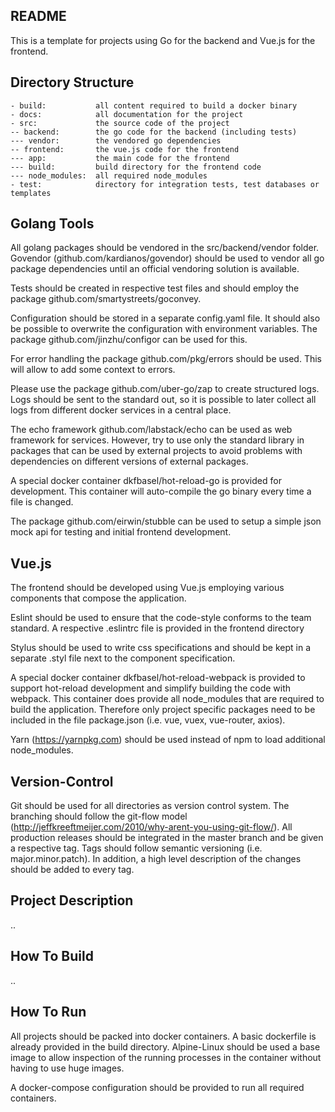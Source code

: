 README
------
This is a template for projects using Go for the backend and Vue.js for the
frontend.

Directory Structure
-------------------
```
- build:           all content required to build a docker binary
- docs:            all documentation for the project
- src:             the source code of the project
-- backend:        the go code for the backend (including tests)
--- vendor:        the vendored go dependencies
-- frontend:       the vue.js code for the frontend
--- app:           the main code for the frontend
--- build:         build directory for the frontend code
--- node_modules:  all required node_modules
- test:            directory for integration tests, test databases or templates
```

Golang Tools
------------
All golang packages should be vendored in the src/backend/vendor folder.
Govendor (github.com/kardianos/govendor) should be used to vendor all go package
dependencies until an official vendoring solution is available.

Tests should be created in respective test files and should employ the package
github.com/smartystreets/goconvey.

Configuration should be stored in a separate config.yaml file. It should also be
possible to overwrite the configuration with environment variables. The package
github.com/jinzhu/configor can be used for this.

For error handling the package github.com/pkg/errors should be used. This will
allow to add some context to errors.

Please use the package github.com/uber-go/zap to create structured logs. Logs
should be sent to the standard out, so it is possible to later collect all
logs from different docker services in a central place.

The echo framework github.com/labstack/echo can be used as web framework for
services. However, try to use only the standard library in packages that can
be used by external projects to avoid problems with dependencies on different
versions of external packages.

A special docker container dkfbasel/hot-reload-go is provided for development.
This container will auto-compile the go binary every time a file is changed.

The package github.com/eirwin/stubble can be used to setup a simple json mock
api for testing and initial frontend development.


Vue.js
------
The frontend should be developed using Vue.js employing various components that
compose the application.

Eslint should be used to ensure that the code-style conforms to the team standard.
A respective .eslintrc file is provided in the frontend directory

Stylus should be used to write css specifications and should be kept in a
separate .styl file next to the component specification.

A special docker container dkfbasel/hot-reload-webpack is provided to support
hot-reload development and simplify building the code with webpack.
This container does provide all node_modules that are required to build the
application. Therefore only project specific packages need to be included in
the file package.json (i.e. vue, vuex, vue-router, axios).

Yarn (https://yarnpkg.com) should be used instead of npm to load additional
node_modules.


Version-Control
---------------
Git should be used for all directories as version control system. The branching
should follow the git-flow model (http://jeffkreeftmeijer.com/2010/why-arent-you-using-git-flow/).
All production releases should be integrated in the master branch and be given a
respective tag. Tags should follow semantic versioning (i.e. major.minor.patch).
In addition, a high level description of the changes should be added to every tag.


Project Description
-------------------
..

How To Build
------------
..

How To Run
----------
All projects should be packed into docker containers. A basic dockerfile is
already provided in the build directory. Alpine-Linux should be used a base image
to allow inspection of the running processes in the container without having
to use huge images.

A docker-compose configuration should be provided to run all required containers.
